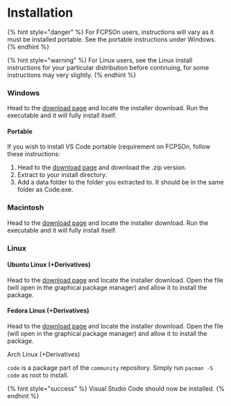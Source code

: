# Installation

{% hint style="danger" %}
For FCPSOn users, instructions will vary as it must be installed portable. See the portable instructions under Windows.
{% endhint %}

{% hint style="warning" %}
For Linux users, see the Linux install instructions for your particular distribution before continuing, for some instructions may very slightly.‌
{% endhint %}

### Windows <a id="windows"></a>

Head to the [download page](https://code.visualstudio.com/#alt-downloads) and locate the installer download. Run the executable and it will fully install itself.‌

#### Portable

If you wish to install VS Code portable \(requirement on FCPSOn, follow these instructions:

1. Head to the [download page](https://code.visualstudio.com/#alt-downloads) and download the .zip version.
2. Extract to your install directory.
3. Add a data folder to the folder you extracted to. It should be in the same folder as Code.exe.

### Macintosh‌ <a id="macintosh"></a>

Head to the [download page](https://code.visualstudio.com/#alt-downloads) and locate the installer download. Run the executable and it will fully install itself.

### Linux <a id="linux"></a>

#### Ubuntu Linux \(+Derivatives\) <a id="ubuntu-linux-derivatives"></a>

‌Head to the [download page](https://code.visualstudio.com/#alt-downloads) and locate the installer download. Open the file \(will open in the graphical package manager\) and allow it to install the package.‌

#### Fedora Linux \(+Derivatives\) <a id="fedora-linux-derivatives"></a>

Head to the [download page](https://code.visualstudio.com/#alt-downloads) and locate the installer download. Open the file \(will open in the graphical package manager\) and allow it to install the package.‌

Arch Linux \(+Derivatives\)‌

`code` is a package part of the `community` repository. Simply run `pacman -S code` as root to install.

{% hint style="success" %}
Visual Studio Code should now be installed.
{% endhint %}

